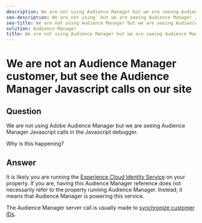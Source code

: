```yaml
---
description: We are not using Audience Manager but we are seeing Audience Manager Javascript calls in the Javascript debugger - Why?
seo-description: We are not using  but we are seeing Audience Manager Javascript calls in the Javascript debugger - Why?
seo-title: We are not using Audience Manager but we are seeing Audience Manager Javascript calls in the Javascript debugger - Why?
solution: Audience Manager
title: We are not using Audience Manager but we are seeing Audience Manager Javascript calls in the Javascript debugger - Why?
---
```


# We are not an Audience Manager customer, but see the Audience Manager Javascript calls on our site

## Question

We are not using Adobe Audience Manager but we are seeing Audience Manager Javascript calls in the Javascript debugger.

Why is this happening?

## Answer

It is likely you are running the [Experience Cloud Identity Service](https://docs.adobe.com/content/help/en/id-service/using/home.html) on your property. If you are, having this Audience Manager reference does not necessarily refer to the property running Audience Manager. Instead, it means that Audience Manager is powering this service.

The Audience Manager server call is usually made to [synchronize customer IDs](https://docs.adobe.com/content/help/en/id-service/using/id-service-api/methods/setcustomerids.html).

